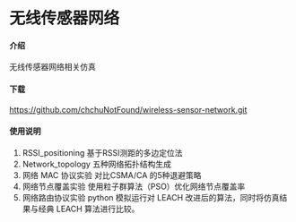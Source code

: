 # 无线传感器网络

#### 介绍
无线传感器网络相关仿真

#### 下载
https://github.com/chchuNotFound/wireless-sensor-network.git

#### 使用说明

1.  RSSI_positioning   基于RSSI测距的多边定位法
2.  Network_topology  五种网络拓扑结构生成
3. 网络 MAC 协议实验  对比CSMA/CA 的5种退避策略
4. 网络节点覆盖实验 使用粒子群算法（PSO）优化网络节点覆盖率
5. 网络路由协议实验 python 模拟运行对 LEACH 改进后的算法，同时将仿真结果与经典 LEACH 算法进行比较。
